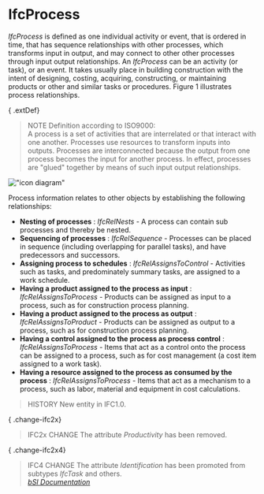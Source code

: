 IfcProcess
==========
_IfcProcess_ is defined as one individual activity or event, that is ordered
in time, that has sequence relationships with other processes, which
transforms input in output, and may connect to other other processes through
input output relationships. An _IfcProcess_ can be an activity (or task), or
an event. It takes usually place in building construction with the intent of
designing, costing, acquiring, constructing, or maintaining products or other
and similar tasks or procedures. Figure 1 illustrates process relationships.  
  
{ .extDef}  
> NOTE  Definition according to ISO9000:  
> A process is a set of activities that are interrelated or that interact with
> one another. Processes use resources to transform inputs into outputs.
> Processes are interconnected because the output from one process becomes the
> input for another process. In effect, processes are "glued" together by
> means of such input output relationships.  
  
!["icon diagram"](../figures/ifcprocess_icon_fig.png "Figure 1 -- Process
relationships and the ICON process diagram.")  
  
Process information relates to other objects by establishing the following
relationships:  
  
* **Nesting of processes** : _IfcRelNests_ - A process can contain sub processes and thereby be nested.  
* **Sequencing of processes** : _IfcRelSequence_ - Processes can be placed in sequence (including overlapping for parallel tasks), and have predecessors and successors.  
* **Assigning process to schedules** : _IfcRelAssignsToControl_ - Activities such as tasks, and predominately summary tasks, are assigned to a work schedule.  
* **Having a product assigned to the process as input** : _IfcRelAssignsToProcess_ - Products can be assigned as input to a process, such as for construction process planning.  
* **Having a product assigned to the process as output** : _IfcRelAssignsToProduct_ - Products can be assigned as output to a process, such as for construction process planning.  
* **Having a control assigned to the process as process control** : _IfcRelAssignsToProcess_ - Items that act as a control onto the process can be assigned to a process, such as for cost management (a cost item assigned to a work task).  
* **Having a resource assigned to the process as consumed by the process** : _IfcRelAssignsToProcess_ - Items that act as a mechanism to a process, such as labor, material and equipment in cost calculations.  
  
> HISTORY  New entity in IFC1.0.  
  
{ .change-ifc2x}  
> IFC2x CHANGE  The attribute _Productivity_ has been removed.  
  
{ .change-ifc2x4}  
> IFC4 CHANGE  The attribute _Identification_ has been promoted from subtypes
> _IfcTask_ and others.  
[ _bSI
Documentation_](https://standards.buildingsmart.org/IFC/DEV/IFC4_2/FINAL/HTML/schema/ifckernel/lexical/ifcprocess.htm)


